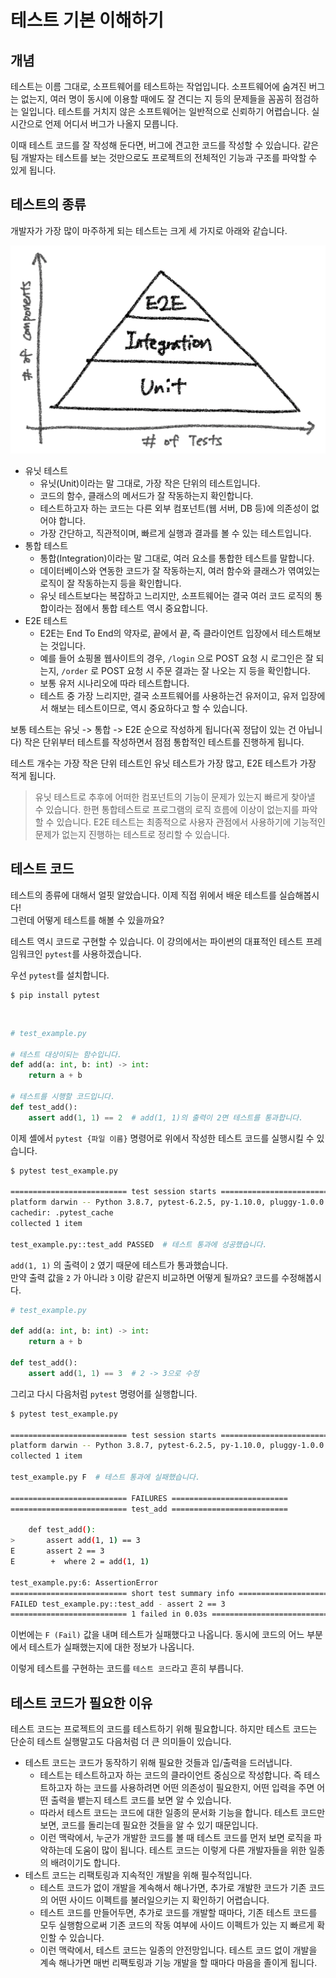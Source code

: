 # 테스트 기본 이해하기

## 개념

테스트는 이름 그대로, 소프트웨어를 테스트하는 작업입니다. 소프트웨어에 숨겨진 버그는 없는지, 여러 명이 동시에 이용할 때에도 잘 견디는 지 등의 문제들을 꼼꼼히 점검하는 일입니다. 테스트를 거치지 않은 소프트웨어는 일반적으로 신뢰하기 어렵습니다. 실시간으로 언제 어디서 버그가 나올지 모릅니다.

이때 테스트 코드를 잘 작성해 둔다면, 버그에 견고한 코드를 작성할 수 있습니다. 같은 팀 개발자는 테스트를 보는 것만으로도 프로젝트의 전체적인 기능과 구조를 파악할 수 있게 됩니다.    

## 테스트의 종류

개발자가 가장 많이 마주하게 되는 테스트는 크게 세 가지로 아래와 같습니다.

![image-20210915211344836](./images/image-20210915211344836.png)

- 유닛 테스트
    - 유닛(Unit)이라는 말 그대로, 가장 작은 단위의 테스트입니다.
    - 코드의 함수, 클래스의 메서드가 잘 작동하는지 확인합니다.
    - 테스트하고자 하는 코드는 다른 외부 컴포넌트(웹 서버, DB 등)에 의존성이 없어야 합니다.
    - 가장 간단하고, 직관적이며, 빠르게 실행과 결과를 볼 수 있는 테스트입니다.
- 통합 테스트
    - 통합(Integration)이라는 말 그대로, 여러 요소를 통합한 테스트를 말합니다.
    - 데이터베이스와 연동한 코드가 잘 작동하는지, 여러 함수와 클래스가 엮여있는 로직이 잘 작동하는지 등을 확인합니다.
    - 유닛 테스트보다는 복잡하고 느리지만, 소프트웨어는 결국 여러 코드 로직의 통합이라는 점에서 통합 테스트 역시 중요합니다.
- E2E 테스트
    - E2E는 End To End의 약자로, 끝에서 끝, 즉 클라이언트 입장에서 테스트해보는 것입니다.
    - 예를 들어 쇼핑몰 웹사이트의 경우, `/login` 으로 POST 요청 시 로그인은 잘 되는지, `/order` 로 POST 요청 시 주문 결과는 잘 나오는 지 등을 확인합니다.
    - 보통 유저 시나리오에 따라 테스트합니다.
    - 테스트 중 가장 느리지만, 결국 소프트웨어를 사용하는건 유저이고, 유저 입장에서 해보는 테스트이므로, 역시 중요하다고 할 수 있습니다.

보통 테스트는 유닛 -> 통합 -> E2E 순으로 작성하게 됩니다(꼭 정답이 있는 건 아닙니다) 작은 단위부터 테스트를 작성하면서 점점 통합적인 테스트를 진행하게 됩니다.

테스트 개수는 가장 작은 단위 테스트인 유닛 테스트가 가장 많고, E2E 테스트가 가장 적게 됩니다. 

> 유닛 테스트로 추후에 어떠한 컴포넌트의 기능이 문제가 있는지 빠르게 찾아낼 수 있습니다. 한편 통합테스트로 프로그램의 로직 흐름에 이상이 없는지를 파악할 수 있습니다. E2E 테스트는 최종적으로 사용자 관점에서 사용하기에 기능적인 문제가 없는지 진행하는 테스트로 정리할 수 있습니다.



## 테스트 코드

테스트의 종류에 대해서 얼핏 알았습니다. 이제 직접 위에서 배운 테스트를 실습해봅시다!  
그런데 어떻게 테스트를 해볼 수 있을까요?

테스트 역시 코드로 구현할 수 있습니다. 이 강의에서는 파이썬의 대표적인 테스트 프레임워크인 `pytest`를 사용하겠습니다.

우선 `pytest`를 설치합니다.
```shell
$ pip install pytest
```
<br>

```python
# test_example.py

# 테스트 대상이되는 함수입니다.
def add(a: int, b: int) -> int:
    return a + b

# 테스트를 시행할 코드입니다.
def test_add():
    assert add(1, 1) == 2  # add(1, 1)의 출력이 2면 테스트를 통과합니다.
```

이제 셸에서 `pytest {파일 이름}` 명령어로 위에서 작성한 테스트 코드를 실행시킬 수 있습니다.

```bash
$ pytest test_example.py

========================== test session starts ==========================
platform darwin -- Python 3.8.7, pytest-6.2.5, py-1.10.0, pluggy-1.0.0 -- 
cachedir: .pytest_cache
collected 1 item                                                                                                                                                                               

test_example.py::test_add PASSED  # 테스트 통과에 성공했습니다.
```

`add(1, 1)` 의 출력이 `2` 였기 때문에 테스트가 통과했습니다.  
만약 출력 값을 `2` 가 아니라 `3` 이랑 같은지 비교하면 어떻게 될까요? 코드를 수정해봅시다.

```python
# test_example.py

def add(a: int, b: int) -> int:
    return a + b

def test_add():
    assert add(1, 1) == 3  # 2 -> 3으로 수정
```

그리고 다시 다음처럼 `pytest` 명령어를 실행합니다.

```bash
$ pytest test_example.py      

========================== test session starts ==========================
platform darwin -- Python 3.8.7, pytest-6.2.5, py-1.10.0, pluggy-1.0.0
collected 1 item                                                                                                                                                                               

test_example.py F  # 테스트 통과에 실패했습니다.                                                                                                                                              [100%]

========================== FAILURES ==========================
========================== test_add ==========================

    def test_add():
>       assert add(1, 1) == 3
E       assert 2 == 3
E        +  where 2 = add(1, 1)

test_example.py:6: AssertionError
========================== short test summary info ==========================
FAILED test_example.py::test_add - assert 2 == 3
========================== 1 failed in 0.03s ==========================
```

이번에는 `F (Fail)` 값을 내며 테스트가 실패했다고 나옵니다. 동시에 코드의 어느 부분에서 테스트가 실패했는지에 대한 정보가 나옵니다.

이렇게 테스트를 구현하는 코드를 `테스트 코드`라고 흔히 부릅니다.



## 테스트 코드가 필요한 이유

테스트 코드는 프로젝트의 코드를 테스트하기 위해 필요합니다. 하지만 테스트 코드는 단순히 테스트 실행말고도 다음처럼 더 큰 의미들이 있습니다. 

- 테스트 코드는 코드가 동작하기 위해 필요한 것들과 입/출력을 드러냅니다.
    - 테스트는 테스트하고자 하는 코드의 클라이언트 중심으로 작성합니다. 즉 테스트하고자 하는 코드를 사용하려면 어떤 의존성이 필요한지, 어떤 입력을 주면 어떤 출력을 뱉는지 테스트 코드를 보면 알 수 있습니다.
    - 따라서 테스트 코드는 코드에 대한 일종의 문서화 기능을 합니다. 테스트 코드만 보면, 코드를 돌리는데 필요한 것들을 알 수 있기 때문입니다.
    - 이런 맥락에서, 누군가 개발한 코드를 볼 때 테스트 코드를 먼저 보면 로직을 파악하는데 도움이 많이 됩니다. 테스트 코드는 이렇게 다른 개발자들을 위한 일종의 배려이기도 합니다.
- 테스트 코드는 리팩토링과 지속적인 개발을 위해 필수적입니다.
    - 테스트 코드가 없이 개발을 계속해서 해나가면, 추가로 개발한 코드가 기존 코드의 어떤 사이드 이펙트를 불러일으키는 지 확인하기 어렵습니다.
    - 테스트 코드를 만들어두면, 추가로 코드를 개발할 때마다, 기존 테스트 코드를 모두 실행함으로써 기존 코드의 작동 여부에 사이드 이펙트가 있는 지 빠르게 확인할 수 있습니다.
    - 이런 맥락에서, 테스트 코드는 일종의 안전망입니다. 테스트 코드 없이 개발을 계속 해나가면 매번 리팩토링과 기능 개발을 할 때마다 마음을 졸이게 됩니다.
<br>
